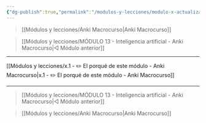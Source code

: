 ```yaml
---
{"dg-publish":true,"permalink":"/modulos-y-lecciones/modulo-x-actualizaciones-v-24-04-1-qt6-anki-macrocurso/","noteIcon":""}
---
```



> [[Módulos y lecciones/Anki Macrocurso\|Anki Macrocurso]]

> [[Módulos y lecciones/MÓDULO 13 - Inteligencia artificial - Anki Macrocurso\|◁ Módulo anterior]]

---

[[Módulos y lecciones/x.1 - ✏️ El porqué de este módulo - Anki Macrocurso\|x.1 - ✏️ El porqué de este módulo - Anki Macrocurso]]


---

> [[Módulos y lecciones/MÓDULO 13 - Inteligencia artificial - Anki Macrocurso\|◁ Módulo anterior]] 

> [[Módulos y lecciones/Anki Macrocurso\|Anki Macrocurso]]